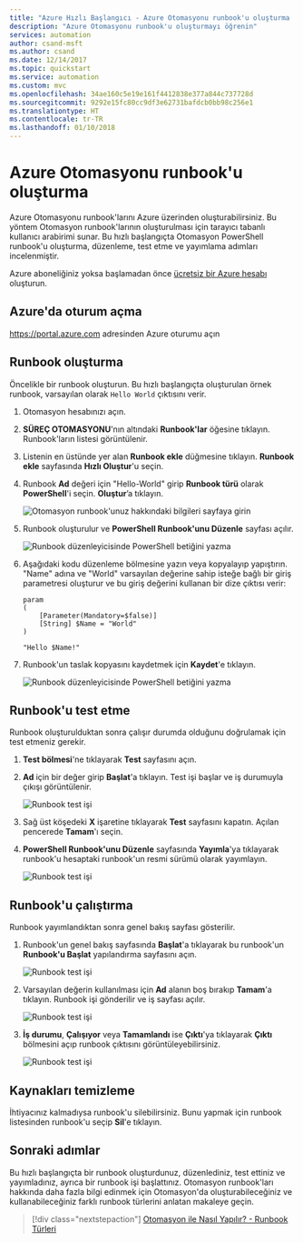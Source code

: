 ```yaml
---
title: "Azure Hızlı Başlangıcı - Azure Otomasyonu runbook'u oluşturma | Microsoft Docs"
description: "Azure Otomasyonu runbook'u oluşturmayı öğrenin"
services: automation
author: csand-msft
ms.author: csand
ms.date: 12/14/2017
ms.topic: quickstart
ms.service: automation
ms.custom: mvc
ms.openlocfilehash: 34ae160c5e19e161f4412838e377a844c737728d
ms.sourcegitcommit: 9292e15fc80cc9df3e62731bafdcb0bb98c256e1
ms.translationtype: HT
ms.contentlocale: tr-TR
ms.lasthandoff: 01/10/2018
---
```

# <a name="create-an-azure-automation-runbook"></a>Azure Otomasyonu runbook'u oluşturma

Azure Otomasyonu runbook'larını Azure üzerinden oluşturabilirsiniz. Bu yöntem Otomasyon runbook'larının oluşturulması için tarayıcı tabanlı kullanıcı arabirimi sunar. Bu hızlı başlangıçta Otomasyon PowerShell runbook'u oluşturma, düzenleme, test etme ve yayımlama adımları incelenmiştir.

Azure aboneliğiniz yoksa başlamadan önce [ücretsiz bir Azure hesabı](https://azure.microsoft.com/free/?WT.mc_id=A261C142F) oluşturun.

## <a name="log-in-to-azure"></a>Azure'da oturum açma

https://portal.azure.com adresinden Azure oturumu açın

## <a name="create-runbook"></a>Runbook oluşturma

Öncelikle bir runbook oluşturun. Bu hızlı başlangıçta oluşturulan örnek runbook, varsayılan olarak `Hello World` çıktısını verir.

1. Otomasyon hesabınızı açın.

1. **SÜREÇ OTOMASYONU**'nın altındaki **Runbook'lar** öğesine tıklayın. Runbook'ların listesi görüntülenir.

1. Listenin en üstünde yer alan **Runbook ekle** düğmesine tıklayın. **Runbook ekle** sayfasında **Hızlı Oluştur**'u seçin.

1. Runbook **Ad** değeri için "Hello-World" girip **Runbook türü** olarak **PowerShell**'i seçin. **Oluştur**’a tıklayın.

   ![Otomasyon runbook'unuz hakkındaki bilgileri sayfaya girin](./media/automation-quickstart-create-runbook/automation-create-runbook-configure.png)

1. Runbook oluşturulur ve **PowerShell Runbook'unu Düzenle** sayfası açılır.

    ![Runbook düzenleyicisinde PowerShell betiğini yazma](./media/automation-quickstart-create-runbook/automation-edit-runbook-empty.png)

1. Aşağıdaki kodu düzenleme bölmesine yazın veya kopyalayıp yapıştırın. "Name" adına ve "World" varsayılan değerine sahip isteğe bağlı bir giriş parametresi oluşturur ve bu giriş değerini kullanan bir dize çıktısı verir:
   
   ```powershell-interactive
   param
   (
       [Parameter(Mandatory=$false)]
       [String] $Name = "World"
   )

   "Hello $Name!"
   ```

1. Runbook'un taslak kopyasını kaydetmek için **Kaydet**'e tıklayın.

    ![Runbook düzenleyicisinde PowerShell betiğini yazma](./media/automation-quickstart-create-runbook/automation-edit-runbook.png)

## <a name="test-the-runbook"></a>Runbook'u test etme

Runbook oluşturulduktan sonra çalışır durumda olduğunu doğrulamak için test etmeniz gerekir.

1. **Test bölmesi**'ne tıklayarak **Test** sayfasını açın.

1. **Ad** için bir değer girip **Başlat**'a tıklayın. Test işi başlar ve iş durumuyla çıkışı görüntülenir.

    ![Runbook test işi](./media/automation-quickstart-create-runbook/automation-test-runbook.png)

1. Sağ üst köşedeki **X** işaretine tıklayarak **Test** sayfasını kapatın. Açılan pencerede **Tamam**'ı seçin.

1. **PowerShell Runbook'unu Düzenle** sayfasında **Yayımla**'ya tıklayarak runbook'u hesaptaki runbook'un resmi sürümü olarak yayımlayın.

   ![Runbook test işi](./media/automation-quickstart-create-runbook/automation-hello-world-runbook-job.png)

## <a name="run-the-runbook"></a>Runbook'u çalıştırma

Runbook yayımlandıktan sonra genel bakış sayfası gösterilir.

1. Runbook'un genel bakış sayfasında **Başlat**'a tıklayarak bu runbook'un **Runbook'u Başlat** yapılandırma sayfasını açın.

   ![Runbook test işi](./media/automation-quickstart-create-runbook/automation-hello-world-runbook-start.png)

1. Varsayılan değerin kullanılması için **Ad** alanın boş bırakıp **Tamam**'a tıklayın. Runbook işi gönderilir ve iş sayfası açılır.

   ![Runbook test işi](./media/automation-quickstart-create-runbook/automation-job-page.png)

1. **İş durumu**, **Çalışıyor** veya **Tamamlandı** ise **Çıktı**'ya tıklayarak **Çıktı** bölmesini açıp runbook çıktısını görüntüleyebilirsiniz.

   ![Runbook test işi](./media/automation-quickstart-create-runbook/automation-hello-world-runbook-job-output.png)

## <a name="clean-up-resources"></a>Kaynakları temizleme

İhtiyacınız kalmadıysa runbook'u silebilirsiniz. Bunu yapmak için runbook listesinden runbook'u seçip **Sil**'e tıklayın.

## <a name="next-steps"></a>Sonraki adımlar

Bu hızlı başlangıçta bir runbook oluşturdunuz, düzenlediniz, test ettiniz ve yayımladınız, ayrıca bir runbook işi başlattınız. Otomasyon runbook'ları hakkında daha fazla bilgi edinmek için Otomasyon'da oluşturabileceğiniz ve kullanabileceğiniz farklı runbook türlerini anlatan makaleye geçin.

> [!div class="nextstepaction"]
> [Otomasyon ile Nasıl Yapılır? - Runbook Türleri](./automation-runbook-types.md)
